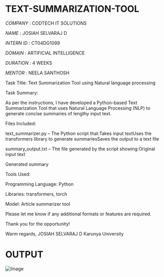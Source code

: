 # TEXT-SUMMARIZATION-TOOL

*COMPANY* : CODTECH IT SOLUTIONS

*NAME* : JOSIAH SELVARAJ D

*INTERN ID* : CT04DG1099

*DOMAIN* : ARTIFICIAL INTELLIGENCE

*DURATION* : 4 WEEKS

*MENTOR* : NEELA SANTHOSH


Task Title: Text Summarization Tool using Natural language processing

Task Summary:

As per the instructions, I have developed a Python-based Text Summarization Tool that uses Natural Language Processing (NLP) to generate concise summaries of lengthy input text.

Files Included:

text_summarizer.py – The Python script that:Takes input textUses the transformers library to generate summariesSaves the output to a text file

summary_output.txt – The file generated by the script showing:Original input text

Generated summary

Tools Used:

Programming Language: Python

Libraries: transformers, torch

Model: Article summarizer tool

Please let me know if any additional formats or features are required.

Thank you for the opportunity!

Warm regards,
JOSIAH SELVARAJ D
Karunya University


# OUTPUT

![Image](https://github.com/user-attachments/assets/7d99a186-dee1-4ba1-a5c5-fed39d4a2d8d)
